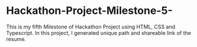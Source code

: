 # Hackathon-Project-Milestone-5-
This is my fifth Milestone of Hackathon Project using HTML, CSS and Typescript. In this project, I generated unique path and shareable link of the resume. 
